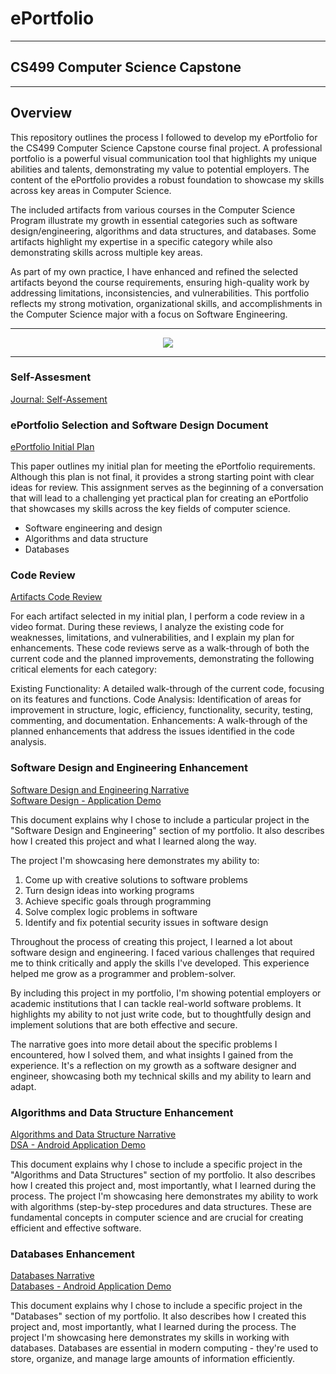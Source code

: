 # ePortfolio

---

## CS499 Computer Science Capstone 

---

## Overview

This repository outlines the process I followed to develop my ePortfolio for the CS499 Computer Science Capstone course final project. A professional portfolio is a powerful visual communication tool that highlights my unique abilities and talents, demonstrating my value to potential employers. The content of the ePortfolio provides a robust foundation to showcase my skills across key areas in Computer Science.

The included artifacts from various courses in the Computer Science Program illustrate my growth in essential categories such as software design/engineering, algorithms and data structures, and databases. Some artifacts highlight my expertise in a specific category while also demonstrating skills across multiple key areas.

As part of my own practice, I have enhanced and refined the selected artifacts beyond the course requirements, ensuring high-quality work by addressing limitations, inconsistencies, and vulnerabilities. This portfolio reflects my strong motivation, organizational skills, and accomplishments in the Computer Science major with a focus on Software Engineering.

---

<div style="text-align: center;">
    <a href="https://1laurin.github.io/499Capstone" title="ePortfolio Home Page"><img src="https://img.shields.io/badge/Home-ePortfolio-blue.svg?style=for-the-badge&logo=homeassistant" /></a>
</div>

---

### Self-Assesment

[Journal: Self-Assement](https://github.com/1laurin/499Capstone/blob/d18142dc1058dd5d5ba5efcf2d448a840e531374/CS499%20Documents/Self%20Assessment.pdf)



### ePortfolio Selection and Software Design Document

[ePortfolio Initial Plan](https://github.com/1laurin/499Capstone/blob/76c85ed143cb211f62afc2f02fa1affcfeac4a30/CS499%20Documents/Assignment%201%20-%20Initial%20Plan.pdf "ePortfolio Initial Plan")<br/>

This paper outlines my initial plan for meeting the ePortfolio requirements. Although this plan is not final, it provides a strong starting point with clear ideas for review. This assignment serves as the beginning of a conversation that will lead to a challenging yet practical plan for creating an ePortfolio that showcases my skills across the key fields of computer science.

* Software engineering and design
* Algorithms and data structure
* Databases

### Code Review

[Artifacts Code Review](https://youtu.be/aa_6pQ9CIQM)<br/>

For each artifact selected in my initial plan, I perform a code review in a video format. During these reviews, I analyze the existing code for weaknesses, limitations, and vulnerabilities, and I explain my plan for enhancements. These code reviews serve as a walk-through of both the current code and the planned improvements, demonstrating the following critical elements for each category:

Existing Functionality: A detailed walk-through of the current code, focusing on its features and functions.
Code Analysis: Identification of areas for improvement in structure, logic, efficiency, functionality, security, testing, commenting, and documentation.
Enhancements: A walk-through of the planned enhancements that address the issues identified in the code analysis.

### Software Design and Engineering Enhancement

[Software Design and Engineering Narrative](https://github.com/1laurin/499Capstone/blob/2cc5385709a0984f33a6487bef2a43fa26ccf96c/CS499%20Documents/Artifact%201%20-%20Narrative%20Final.pdf) </br>
[Software Design - Application Demo](https://youtu.be/nE_3VWvcaRg)

This document explains why I chose to include a particular project in the "Software Design and Engineering" section of my portfolio. It also describes how I created this project and what I learned along the way.

The project I'm showcasing here demonstrates my ability to:
1. Come up with creative solutions to software problems
2. Turn design ideas into working programs
3. Achieve specific goals through programming
4. Solve complex logic problems in software
5. Identify and fix potential security issues in software design

Throughout the process of creating this project, I learned a lot about software design and engineering. I faced various challenges that required me to think critically and apply the skills I've developed. This experience helped me grow as a programmer and problem-solver.

By including this project in my portfolio, I'm showing potential employers or academic institutions that I can tackle real-world software problems. It highlights my ability to not just write code, but to thoughtfully design and implement solutions that are both effective and secure.

The narrative goes into more detail about the specific problems I encountered, how I solved them, and what insights I gained from the experience. It's a reflection on my growth as a software designer and engineer, showcasing both my technical skills and my ability to learn and adapt.

### Algorithms and Data Structure Enhancement

[Algorithms and Data Structure Narrative](https://github.com/1laurin/499Capstone/blob/2cc5385709a0984f33a6487bef2a43fa26ccf96c/CS499%20Documents/Artifact%202%20-%20Narrative%20Final.pdf) </br>
[DSA - Android Application Demo](https://youtu.be/948FiuoEFC8)

This document explains why I chose to include a specific project in the "Algorithms and Data Structures" section of my portfolio. It also describes how I created this project and, most importantly, what I learned during the process.
The project I'm showcasing here demonstrates my ability to work with algorithms (step-by-step procedures and data structures. These are fundamental concepts in computer science and are crucial for creating efficient and effective software.

### Databases Enhancement

[Databases Narrative](CS499/CS499-M5-2_Paper.pdf "Databases - Salvare Search for Rescue Web App")</br>
[Databases - Android Application Demo](https://github.com/1laurin/499Capstone/blob/2cc5385709a0984f33a6487bef2a43fa26ccf96c/CS499%20Documents/Artifact%203%20-%20Database%20Narrative.pdf)

This document explains why I chose to include a specific project in the "Databases" section of my portfolio. It also describes how I created this project and, most importantly, what I learned during the process.
The project I'm showcasing here demonstrates my skills in working with databases. Databases are essential in modern computing - they're used to store, organize, and manage large amounts of information efficiently.


